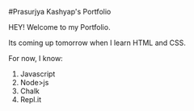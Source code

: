 
#Prasurjya Kashyap's Portfolio

HEY! Welcome to my Portfolio.

Its coming up tomorrow when I learn HTML and CSS.

For now, I know:

1. Javascript
1. Node>js
1. Chalk
1. Repl.it


